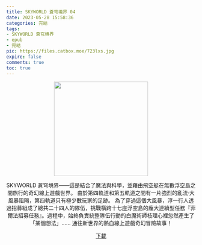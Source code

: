```yaml
---
title: SKYWORLD 蒼穹境界 04
date: 2023-05-28 15:58:36
categories: 完結
tags:
- SKYWORLD 蒼穹境界
- epub
- 完結
pic: https://files.catbox.moe/723lxs.jpg
expire: false
comments: true
toc: true
---
```


<div style="text-align:center" class="kratos-post-content">

<img width="250px" src="https://files.catbox.moe/723lxs.jpg">

<p>
SKYWORLD 蒼穹境界——這是結合了魔法與科學，並藉由飛空艇在無數浮空島之間旅行的奇幻線上遊戲世界。
由於第四軌道和第五軌道之間有一片強烈的亂流·大風暴阻隔，第四軌道只有極少數玩家的足跡。
為了穿過這個大風暴，淳一行人透過招募組成了總共二十四人的隊伍，挑戰橫跨十七座浮空島的龐大連續型任務『菲爾法招募任務』。過程中，始終負責統整隊伍行動的白魔術師枝理心裡忽然產生了「某個想法」……
通往新世界的熱血線上遊戲奇幻冒險故事！
</p>

<p>
<a href="https://epubdatabase.azurewebsites.net/EBOOKS/EPUB/完結/SKYWORLD蒼穹境界/SKYWORLD蒼穹境界4.epub?download=1">下載</a>
</p>

</div>